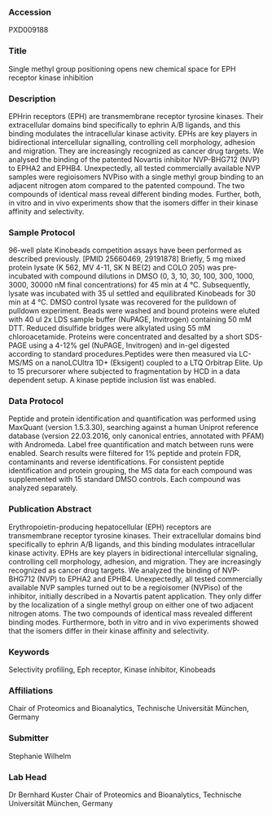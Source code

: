### Accession
PXD009188

### Title
Single methyl group positioning opens new chemical space for EPH receptor kinase inhibition

### Description
EPHrin receptors (EPH) are transmembrane receptor tyrosine kinases. Their extracellular domains bind specifically to ephrin A/B ligands, and this binding modulates the intracellular kinase activity. EPHs are key players in bidirectional intercellular signalling, controlling cell morphology, adhesion and migration. They are increasingly recognized as cancer drug targets. We analysed the binding of the patented Novartis inhibitor NVP-BHG712 (NVP) to EPHA2 and EPHB4. Unexpectedly, all tested commercially available NVP samples were regioisomers NVPiso with a single methyl group binding to an adjacent nitrogen atom compared to the patented compound. The two compounds of identical mass reveal different binding modes. Further, both, in vitro and in vivo experiments show that the isomers differ in their kinase affinity and selectivity.

### Sample Protocol
96-well plate Kinobeads competition assays have been performed as described previously. [PMID 25660469, 29191878] Briefly, 5 mg mixed protein lysate (K 562, MV 4-11, SK N BE(2) and COLO 205) was pre-incubated with compound dilutions in DMSO (0, 3, 10, 30, 100, 300, 1000, 3000, 30000 nM final concentrations) for 45 min at 4 °C. Subsequently, lysate was incubated with 35 ul settled and equilibrated Kinobeads for 30 min at 4 °C. DMSO control lysate was recovered for the pulldown of pulldown experiment. Beads were washed and bound proteins were eluted with 40 ul 2x LDS sample buffer (NuPAGE, Invitrogen) containing 50 mM DTT. Reduced disulfide bridges were alkylated using 55 mM chloroacetamide. Proteins were concentrated and desalted by a short SDS-PAGE using a 4-12% gel (NuPAGE, Invitrogen) and in-gel digested according to standard procedures.Peptides were then measured via LC-MS/MS on a nanoLCUltra 1D+ (Eksigent) coupled to a LTQ Orbitrap Elite. Up to 15 precursorer where subjected to fragmentation by HCD in a data dependent setup. A kinase peptide inclusion list was enabled.

### Data Protocol
Peptide and protein identification and quantification was performed using MaxQuant (version 1.5.3.30), searching against a human Uniprot reference database (version 22.03.2016, only canonical entries, annotated with PFAM) with Andromeda. Label free quantification and match between runs were enabled. Search results were filtered for 1% peptide and protein FDR, contaminants and reverse identifications. For consistent peptide identification and protein grouping, the MS data for each compound was supplemented with 15 standard DMSO controls. Each compound was analyzed separately.

### Publication Abstract
Erythropoietin-producing hepatocellular (EPH) receptors are transmembrane receptor tyrosine kinases. Their extracellular domains bind specifically to ephrin A/B ligands, and this binding modulates intracellular kinase activity. EPHs are key players in bidirectional intercellular signaling, controlling cell morphology, adhesion, and migration. They are increasingly recognized as cancer drug targets. We analyzed the binding of NVP-BHG712 (NVP) to EPHA2 and EPHB4. Unexpectedly, all tested commercially available NVP samples turned out to be a regioisomer (NVPiso) of the inhibitor, initially described in a Novartis patent application. They only differ by the localization of a single methyl group on either one of two adjacent nitrogen atoms. The two compounds of identical mass revealed different binding modes. Furthermore, both in vitro and in vivo experiments showed that the isomers differ in their kinase affinity and selectivity.

### Keywords
Selectivity profiling, Eph receptor, Kinase inhibitor, Kinobeads

### Affiliations
Chair of Proteomics and Bioanalytics, Technische Universität München, Germany

### Submitter
Stephanie Wilhelm 

### Lab Head
Dr Bernhard Kuster
Chair of Proteomics and Bioanalytics, Technische Universität München, Germany


